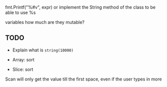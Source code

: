 fmt.Printf("%#v", expr)
or implement the String method of the class to be able to use %s


variables
how much are they mutable?


## TODO

* Explain what is `string(10000)`

* Array: sort
* Slice: sort

Scan will only get the value till the first space, even if the user types in more
